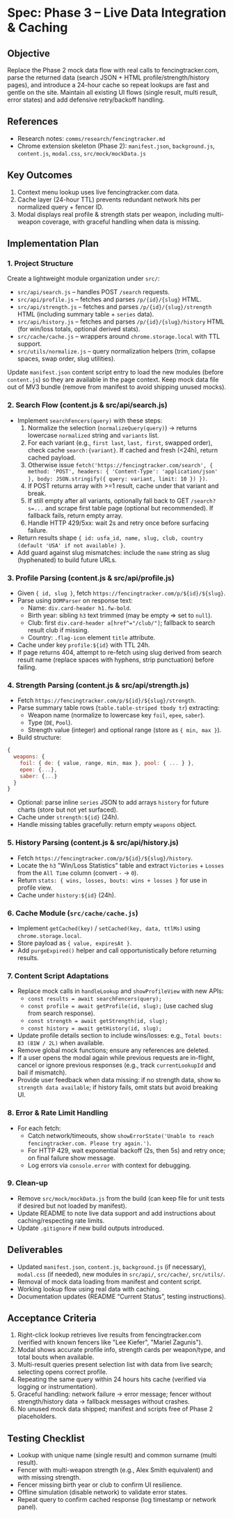 # Spec: Phase 3 – Live Data Integration & Caching

## Objective
Replace the Phase 2 mock data flow with real calls to fencingtracker.com, parse the returned data (search JSON + HTML profile/strength/history pages), and introduce a 24-hour cache so repeat lookups are fast and gentle on the site. Maintain all existing UI flows (single result, multi result, error states) and add defensive retry/backoff handling.

## References
- Research notes: `comms/research/fencingtracker.md`
- Chrome extension skeleton (Phase 2): `manifest.json`, `background.js`, `content.js`, `modal.css`, `src/mock/mockData.js`

## Key Outcomes
1. Context menu lookup uses live fencingtracker.com data.
2. Cache layer (24-hour TTL) prevents redundant network hits per normalized query + fencer ID.
3. Modal displays real profile & strength stats per weapon, including multi-weapon coverage, with graceful handling when data is missing.

## Implementation Plan

### 1. Project Structure
Create a lightweight module organization under `src/`:
- `src/api/search.js` – handles POST `/search` requests.
- `src/api/profile.js` – fetches and parses `/p/{id}/{slug}` HTML.
- `src/api/strength.js` – fetches and parses `/p/{id}/{slug}/strength` HTML (including summary table + `series` data).
- `src/api/history.js` – fetches and parses `/p/{id}/{slug}/history` HTML (for win/loss totals, optional derived stats).
- `src/cache/cache.js` – wrappers around `chrome.storage.local` with TTL support.
- `src/utils/normalize.js` – query normalization helpers (trim, collapse spaces, swap order, slug utilities).

Update `manifest.json` content script entry to load the new modules (before `content.js`) so they are available in the page context. Keep mock data file out of MV3 bundle (remove from manifest to avoid shipping unused mocks).

### 2. Search Flow (content.js & src/api/search.js)
- Implement `searchFencers(query)` with these steps:
  1. Normalize the selection (`normalizeQuery(query)`) → returns lowercase `normalized` string and `variants` list.
  2. For each variant (e.g., `first last`, `last, first`, swapped order), check cache `search:{variant}`. If cached and fresh (<24h), return cached payload.
  3. Otherwise issue `fetch('https://fencingtracker.com/search', { method: 'POST', headers: { 'Content-Type': 'application/json' }, body: JSON.stringify({ query: variant, limit: 10 }) })`.
  4. If POST returns array with >=1 result, cache under that variant and break.
  5. If still empty after all variants, optionally fall back to GET `/search?s=...` and scrape first table page (optional but recommended). If fallback fails, return empty array.
  6. Handle HTTP 429/5xx: wait 2s and retry once before surfacing failure.
- Return results shape `{ id: usfa_id, name, slug, club, country (default 'USA' if not available) }`.
- Add guard against slug mismatches: include the `name` string as slug (hyphenated) to build future URLs.

### 3. Profile Parsing (content.js & src/api/profile.js)
- Given `{ id, slug }`, fetch `https://fencingtracker.com/p/${id}/${slug}`.
- Parse using `DOMParser` on response text:
  - Name: `div.card-header h1.fw-bold`.
  - Birth year: sibling `h3` text trimmed (may be empty ⇒ set to `null`).
  - Club: first `div.card-header a[href^="/club/"]`; fallback to search result club if missing.
  - Country: `.flag-icon` element `title` attribute.
- Cache under key `profile:${id}` with TTL 24h.
- If page returns 404, attempt to re-fetch using slug derived from search result name (replace spaces with hyphens, strip punctuation) before failing.

### 4. Strength Parsing (content.js & src/api/strength.js)
- Fetch `https://fencingtracker.com/p/${id}/${slug}/strength`.
- Parse summary table rows (`table.table-striped tbody tr`) extracting:
  - Weapon name (normalize to lowercase key `foil`, `epee`, `saber`).
  - Type (`DE`, `Pool`).
  - Strength value (integer) and optional range (store as `{ min, max }`).
- Build structure:
```js
{
  weapons: {
    foil: { de: { value, range, min, max }, pool: { ... } },
    epee: {...},
    saber: {...}
  }
}
```
- Optional: parse inline `series` JSON to add arrays `history` for future charts (store but not yet surfaced).
- Cache under `strength:${id}` (24h).
- Handle missing tables gracefully: return empty `weapons` object.

### 5. History Parsing (content.js & src/api/history.js)
- Fetch `https://fencingtracker.com/p/${id}/${slug}/history`.
- Locate the `h3` "Win/Loss Statistics" table and extract `Victories` + `Losses` from the `All Time` column (convert `-` → `0`).
- Return `stats: { wins, losses, bouts: wins + losses }` for use in profile view.
- Cache under `history:${id}` (24h).

### 6. Cache Module (`src/cache/cache.js`)
- Implement `getCached(key)` / `setCached(key, data, ttlMs)` using `chrome.storage.local`.
- Store payload as `{ value, expiresAt }`.
- Add `purgeExpired()` helper and call opportunistically before returning results.

### 7. Content Script Adaptations
- Replace mock calls in `handleLookup` and `showProfileView` with new APIs:
  - `const results = await searchFencers(query);`
  - `const profile = await getProfile(id, slug);` (use cached slug from search response).
  - `const strength = await getStrength(id, slug);`
  - `const history = await getHistory(id, slug);`
- Update profile details section to include wins/losses: e.g., `Total bouts: 83 (81W / 2L)` when available.
- Remove global mock functions; ensure any references are deleted.
- If a user opens the modal again while previous requests are in-flight, cancel or ignore previous responses (e.g., track `currentLookupId` and bail if mismatch).
- Provide user feedback when data missing: if no strength data, show `No strength data available`; if history fails, omit stats but avoid breaking UI.

### 8. Error & Rate Limit Handling
- For each fetch:
  - Catch network/timeouts, show `showErrorState('Unable to reach fencingtracker.com. Please try again.')`.
  - For HTTP 429, wait exponential backoff (2s, then 5s) and retry once; on final failure show message.
  - Log errors via `console.error` with context for debugging.

### 9. Clean-up
- Remove `src/mock/mockData.js` from the build (can keep file for unit tests if desired but not loaded by manifest).
- Update README to note live data support and add instructions about caching/respecting rate limits.
- Update `.gitignore` if new build outputs introduced.

## Deliverables
- Updated `manifest.json`, `content.js`, `background.js` (if necessary), `modal.css` (if needed), new modules in `src/api/`, `src/cache/`, `src/utils/`.
- Removal of mock data loading from manifest and content script.
- Working lookup flow using real data with caching.
- Documentation updates (README “Current Status”, testing instructions).

## Acceptance Criteria
1. Right-click lookup retrieves live results from fencingtracker.com (verified with known fencers like "Lee Kiefer", "Mariel Zagunis").
2. Modal shows accurate profile info, strength cards per weapon/type, and total bouts when available.
3. Multi-result queries present selection list with data from live search; selecting opens correct profile.
4. Repeating the same query within 24 hours hits cache (verified via logging or instrumentation).
5. Graceful handling: network failure → error message; fencer without strength/history data → fallback messages without crashes.
6. No unused mock data shipped; manifest and scripts free of Phase 2 placeholders.

## Testing Checklist
- Lookup with unique name (single result) and common surname (multi result).
- Fencer with multi-weapon strength (e.g., Alex Smith equivalent) and with missing strength.
- Fencer missing birth year or club to confirm UI resilience.
- Offline simulation (disable network) to validate error states.
- Repeat query to confirm cached response (log timestamp or network panel).
